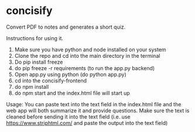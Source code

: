 # concisify
Convert PDF to notes and generates a short quiz.

Instructions for using it.

1. Make sure you have python and node installed on your system
2. Clone the repo and cd into the main directory in the terminal
3. Do pip install freeze
4. do pip freeze -r requirements (to run the app.py backend)
5. Open app.py using python (do python app.py)
6. cd into the concisify-frontend
7. do npm install
8. do npm start and the index.html file will start up

Usage:
You can paste text into the text field in the index.html file and the web app will both summarize it and provide questions. Make sure the text is cleaned before sending it into the text field (i.e. use https://www.striphtml.com/ and paste the output into the text field)

